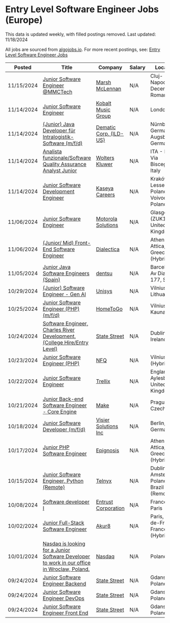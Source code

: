 # Entry Level Software Engineer Jobs (Europe)

This data is updated weekly, with filled postings removed. Last updated: 11/18/2024

All jobs are sourced from [algojobs.io](https://algojobs.io/). For more recent postings, see: [Entry Level Software Engineer Jobs](https://algojobs.io/new-grad-swe)

| Posted | Title | Company | Salary | Location |
| --- | --- | --- | --- | --- |
| 11/15/2024 | [Junior Software Engineer @MMCTech](https://algojobs.io/jobs/2216409) | [Marsh McLennan](https://algojobs.io/company/mmc/) | N/A | Cluj-Napoca - Decembrie, Romania |
| 11/14/2024 | [Junior Software Engineer](https://algojobs.io/jobs/2202584) | [Kobalt Music Group](https://algojobs.io/company/kobaltmusicgroup/) | N/A | London |
| 11/14/2024 | [(Junior) Java Developer für Intralogistik-Software (m/f/d)](https://algojobs.io/jobs/2206588) | [Dematic Corp. (ILD-US)](https://algojobs.io/company/kiongroup/) | N/A | Nürnberg, Germany / Augsburg, Germany |
| 11/14/2024 | [Analista funzionale/Software Quality Assurance Analyst Junior](https://algojobs.io/jobs/2207682) | [Wolters Kluwer](https://algojobs.io/company/wk/) | N/A | ITA - Milan, Via Bisceglie, Italy |
| 11/14/2024 | [Junior Software Development Engineer](https://algojobs.io/jobs/2193217) | [Kaseya Careers](https://algojobs.io/company/kaseya/) | N/A | Kraków, Lesser Poland Voivodeship, Poland |
| 11/06/2024 | [Junior Software Engineer](https://algojobs.io/jobs/2152207) | [Motorola Solutions](https://algojobs.io/company/motorolasolutions/) | N/A | Glasgow, UK (ZUK118), United Kingdom |
| 11/06/2024 | [(Junior/ Mid) Front-End Software Engineer](https://algojobs.io/jobs/2146577) | [Dialectica](https://algojobs.io/company/dialectica-global/) | N/A | Athens, Attica, Greece (Hybrid) |
| 11/05/2024 | [Junior Java Software Engineers (Spain)](https://algojobs.io/jobs/2144492) | [dentsu](https://algojobs.io/company/dentsuaegis/) | N/A | Barcelona - Av Diagonal 177, Spain |
| 10/29/2024 | [(Junior) Software Engineer - Gen AI](https://algojobs.io/jobs/2096150) | [Unisys](https://algojobs.io/company/unisys/) | N/A | Vilnius, Lithuania |
| 10/25/2024 | [Junior Software Engineer (PHP) (m/f/d)](https://algojobs.io/jobs/2066021) | [HomeToGo](https://algojobs.io/company/hometogo/) | N/A | Vilnius, Kaunas |
| 10/24/2024 | [Software Engineer, Charles River Development, (College Hire/Entry Level)](https://algojobs.io/jobs/2070451) | [State Street](https://algojobs.io/company/statestreet/) | N/A | Dublin 2, Ireland |
| 10/23/2024 | [Junior Software Engineer (PHP)](https://algojobs.io/jobs/2056042) | [NFQ](https://algojobs.io/company/nfq/) | N/A | Vilnius (Hybrid) |
| 10/22/2024 | [Junior Software Engineer](https://algojobs.io/jobs/2051072) | [Trellix](https://algojobs.io/company/trellix/) | N/A | England, Aylesbury, United Kingdom |
| 10/21/2024 | [Junior Back-end Software Engineer - Core Engine](https://algojobs.io/jobs/2036803) | [Make](https://algojobs.io/company/make/) | N/A | Prague, Czechia |
| 10/18/2024 | [Junior Software Developer (m/f/d)](https://algojobs.io/jobs/2017381) | [Visier Solutions Inc](https://algojobs.io/company/visiersolutionsinc/) | N/A | Berlin, Germany |
| 10/17/2024 | [Junior PHP Software Engineer](https://algojobs.io/jobs/2024752) | [Epignosis](https://algojobs.io/company/epignosis/) | N/A | Athens, Attica, Greece (Hybrid) |
| 10/15/2024 | [Junior Software Engineer, Python (Remote)](https://algojobs.io/jobs/1989691) | [Telnyx](https://algojobs.io/company/telnyx54/) | N/A | Dublin; Amsterdam; Poland; Brazil (Remote) |
| 10/08/2024 | [Software developer I](https://algojobs.io/jobs/1957947) | [Entrust Corporation](https://algojobs.io/company/entrust/) | N/A | France - Paris |
| 10/02/2024 | [Junior Full-Stack Software Engineer](https://algojobs.io/jobs/1903392) | [Akur8](https://algojobs.io/company/akur8/) | N/A | Paris, Île-de-France, France (Hybrid) |
| 10/01/2024 | [Nasdaq is looking for a Junior Software Developer to work in our office in Wroclaw, Poland.](https://algojobs.io/jobs/1898474) | [Nasdaq](https://algojobs.io/company/nasdaq/) | N/A | Poland |
| 09/24/2024 | [Junior Software Engineer Backend](https://algojobs.io/jobs/1852578) | [State Street](https://algojobs.io/company/statestreet/) | N/A | Gdansk, Poland |
| 09/24/2024 | [Junior Software Engineer DevOps](https://algojobs.io/jobs/1852582) | [State Street](https://algojobs.io/company/statestreet/) | N/A | Gdansk, Poland |
| 09/24/2024 | [Junior Software Engineer Front End](https://algojobs.io/jobs/1852583) | [State Street](https://algojobs.io/company/statestreet/) | N/A | Gdansk, Poland |